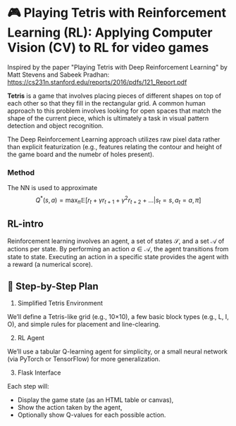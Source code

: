 # 🎮 Playing Tetris with Reinforcement Learning (RL): Applying Computer Vision (CV) to RL for video games  

Inspired by the paper "Playing Tetris with Deep Reinforcement Learning" by Matt Stevens and Sabeek Pradhan:
https://cs231n.stanford.edu/reports/2016/pdfs/121_Report.pdf

**Tetris** is a game that involves placing pieces of different shapes on top of each other so that they fill in the rectangular grid.
A common human approach to this problem involves looking for open spaces that match the shape of the current piece, which is ultimately a task in visual pattern detection and object recognition.

The Deep Reinforcement Learning approach utilizes raw pixel data rather than explicit featurization (e.g., features relating the contour and height of the game board and the numebr of holes present).

### Method

The NN is used to approximate
$$
Q^{*}(s,a) = \max_{\pi} \mathbb{E}[r_t + \gamma r_{t+1} + \gamma^2 r_{t+2} + \dots | s_t = s, a_t = a, \pi]
$$


## RL-intro

Reinforcement learning involves an agent, a set of states $\mathcal{S}$, and a set $\mathcal{A}$  of actions per state. By performing an action $a \in \mathcal {A}$, the agent transitions from state to state. Executing an action in a specific state provides the agent with a reward (a numerical score).

## 🧱 Step-by-Step Plan
1. Simplified Tetris Environment

We’ll define a Tetris-like grid (e.g., 10×10), a few basic block types (e.g., L, I, O), and simple rules for placement and line-clearing.

2. RL Agent

We’ll use a tabular Q-learning agent for simplicity, or a small neural network (via PyTorch or TensorFlow) for more generalization.

3. Flask Interface

Each step will:

* Display the game state (as an HTML table or canvas),
* Show the action taken by the agent,
* Optionally show Q-values for each possible action.

